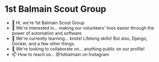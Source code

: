 # 1st Balmain Scout Group

- 👋 Hi, we're 1st Balmain Scout Group
- 👀 We're interested in... making our volunteers' lives easier through the power of automation and software
- 🌱 We're currently learning... knots! Lifelong skills! But also, Django, Docker, and a few other things.
- 💞️ We're looking to collaborate on... anything public on our profile!
- 📫 How to reach us... @1stbalmain on Instagram
